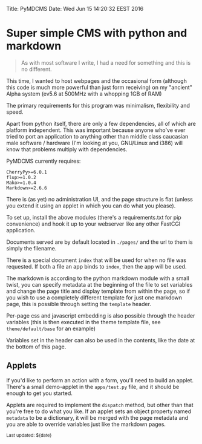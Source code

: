 Title: PyMDCMS
Date: Wed Jun 15 14:20:32 EEST 2016

# Super simple CMS with python and markdown

> As with most software I write, I had a need for something and this is no different.

This time, I wanted to host webpages and the occasional form (although this
code is much more powerful than just form receiving) on my "ancient" Alpha
system (ev5.6 at 500MHz with a whopping 1GB of RAM)

The primary requirements for this program was minimalism, flexibility and speed.

Apart from python itself, there are only a few dependencies, all of which are
platform independent. This was important because anyone who've ever tried to
port an application to anything other than middle class caucasian male software / hardware (I'm looking at you, GNU/Linux and i386) will know that problems
multiply with dependencies.

PyMDCMS currently requires:

	CherryPy>=6.0.1
	flup>=1.0.2
	Mako>=1.0.4
	Markdown>=2.6.6

There is (as yet) no administration UI, and the page structure is flat (unless
you extend it using an applet in which you can do what you please).

To set up, install the above modules (there's a requirements.txt for pip
convenience) and hook it up to your webserver like any other FastCGI
application.

Documents served are by default located in `./pages/` and the url to them is
simply the filename.

There is a special document `index` that will be used for when no file was
requested. If both a file an app binds to `index`, then the app will be used.

The markdown is according to the python markdown module with a small twist, you
can specify metadata at the beginning of the file to set variables and change
the page title and display template from within the page, so if you wish to 
use a completely different template for just one markdown page, this is
possible through setting the `template` header.

Per-page css and javascript embedding is also possible through the header
variables (this is then executed in the theme template file,
see `theme/default/base` for an example)

Variables set in the header can also be used in the contents, like the date
at the bottom of this page.

## Applets

If you'd like to perform an action with a form, you'll need to build an applet.
There's a small demo-applet in the `apps/test.py` file, and it should be enough
to get you started.

Applets are required to implement the `dispatch` method, but other than that
you're free to do what you like. If an applet sets an object property named
`metadata` to be a dictionary, it will be merged with the page metadata and
you are able to override variables just like the markdown pages.

<small>Last updated: ${date}</small>
